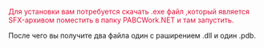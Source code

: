 <head></head>
<body>
<p style="color:crimson">
Для установки вам потребуется скачать .exe файл ,который является SFX-архивом поместить в папку PABCWork.NET и там запустить. 
</p>
После чего вы получите два файла один с раширением .dll и один .pdb.
</body>
